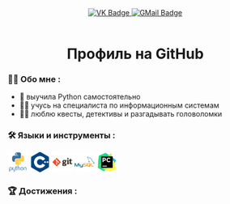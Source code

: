 <div id="badges" align="center">
  <a href="https://vk.com/margarystotch">
    <img src="https://img.shields.io/badge/VK-blue?style=for-the-badge&logo=VK&logoColor=white" alt="VK Badge"/>
  </a>

  <a href="mailto:margarystotch@gmail.com">
    <img src="https://img.shields.io/badge/EMAIL-red?style=for-the-badge&logo=Gmail&logoColor=white" alt="GMail Badge"/>
  </a>
</div>

<div id="viewprof" align="center">
  <img src="https://komarev.com/ghpvc/?username=margarystotch&style=flat-square&color=blue" alt=""/>
</div>

<div id="hithere" align="center">
  <h1> Профиль на GitHub </h1>
</div>

### :woman_technologist: Обо мне :
- :brain: выучила Python самостоятельно
- :woman_student: учусь на специалиста по информационным системам
- :female_detective: люблю квесты, детективы и разгадывать головоломки

### :hammer_and_wrench: Языки и инструменты : 
<div>
  <img src="https://github.com/devicons/devicon/blob/master/icons/python/python-original-wordmark.svg" width="40" height="40"/>
  <img src="https://github.com/devicons/devicon/blob/master/icons/cplusplus/cplusplus-plain.svg" width="40" height="40"/>
  <img src="https://github.com/devicons/devicon/blob/master/icons/git/git-original-wordmark.svg" width="40" height="40"/>
  <img src="https://github.com/devicons/devicon/blob/master/icons/mysql/mysql-original-wordmark.svg" width="40" height="40"/>
  <img src="https://github.com/devicons/devicon/blob/master/icons/pycharm/pycharm-original.svg" width="40" height="40"/>
</div>

### :trophy: Достижения :
<div>
  <img src="https://github-profile-trophy.versel.app/?username=margarystotch" alt=""/>
</div>
<!--

## Hi there 👋

**margarystotch/margarystotch** is a ✨ _special_ ✨ repository because its `README.md` (this file) appears on your GitHub profile.

Here are some ideas to get you started:

- 🔭 I’m currently working on ...
- 🌱 I’m currently learning ...
- 👯 I’m looking to collaborate on ...
- 🤔 I’m looking for help with ...
- 💬 Ask me about ...
- 📫 How to reach me: ...
- 😄 Pronouns: ...
- ⚡ Fun fact: ...
-->
